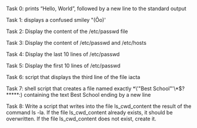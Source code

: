 Task 0: prints “Hello, World”, followed by a new line to the standard output

Task 1: displays a confused smiley "(Ôo)'

Task 2: Display the content of the /etc/passwd file

Task 3: Display the content of /etc/passwd and /etc/hosts

Task 4: Display the last 10 lines of /etc/passwd

Task 5: Display the first 10 lines of /etc/passwd

Task 6: script that displays the third line of the file iacta

Task 7: shell script that creates a file named exactly \*\\'"Best School"\'\\*$\?\*\*\*\*\*:) containing the text Best School ending by a new line

Task 8: Write a script that writes into the file ls_cwd_content the result of the command ls -la. If the file ls_cwd_content already exists, it should be overwritten. If the file ls_cwd_content does not exist, create it.



